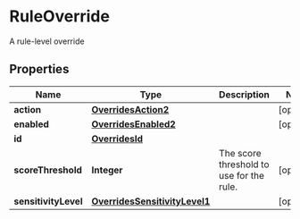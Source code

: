 

# RuleOverride

A rule-level override

## Properties

| Name | Type | Description | Notes |
|------------ | ------------- | ------------- | -------------|
|**action** | [**OverridesAction2**](OverridesAction2.md) |  |  [optional] |
|**enabled** | [**OverridesEnabled2**](OverridesEnabled2.md) |  |  [optional] |
|**id** | [**OverridesId**](OverridesId.md) |  |  |
|**scoreThreshold** | **Integer** | The score threshold to use for the rule. |  [optional] |
|**sensitivityLevel** | [**OverridesSensitivityLevel1**](OverridesSensitivityLevel1.md) |  |  [optional] |



